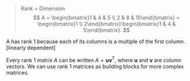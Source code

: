 > Rank = Dimension
$$
A = \begin{bmatrix}1 & 4 & 5 \\ 2 & 8 & 10\end{bmatrix} = \begin{bmatrix}1 \\ 2\end{bmatrix}\begin{bmatrix}1 & 4 & 5\end{bmatrix}.
$$

A has rank $1$ because each of its columns is a multiple of the first column. [linearly dependent]

Every rank 1 matrix $A$ can be written $A = \boldsymbol{u}\boldsymbol{v}^\mathrm{T}$, where $\boldsymbol{u}$ and $\boldsymbol{v}$ are column vectors. We can use rank $1$ matrices as building blocks for more complex matrices.
